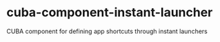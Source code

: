 # cuba-component-instant-launcher
CUBA component for defining app shortcuts through instant launchers
